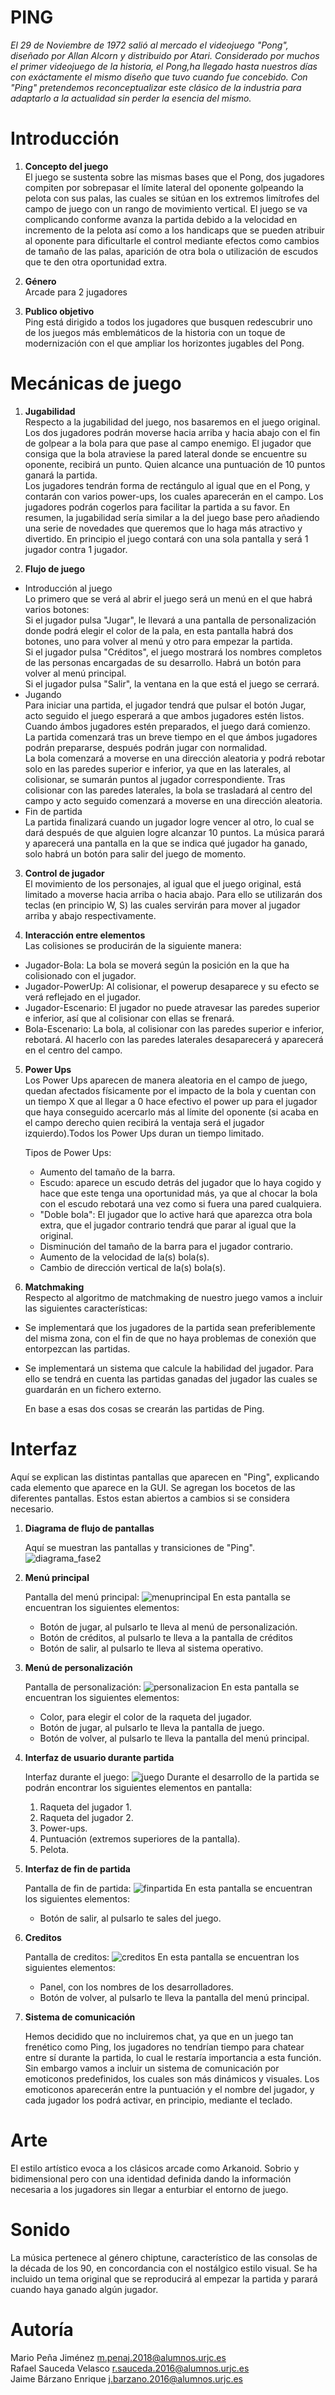 # PING
 *El 29 de Noviembre de 1972 salió al mercado el videojuego "Pong", diseñado por Allan Alcorn y distribuido por Atari. Considerado por muchos el primer videojuego de la historia, el Pong,ha llegado hasta nuestros días con exáctamente el mismo diseño que tuvo cuando fue concebido. Con "Ping" pretendemos reconceptualizar este clásico de la industria para adaptarlo a la actualidad sin perder la esencia del mismo.*
# Introducción

1. **Concepto del juego**  
  El juego se sustenta sobre las mismas bases que el Pong, dos jugadores compiten por sobrepasar el límite lateral del oponente golpeando la pelota con sus palas, las cuales se sitúan en los extremos limítrofes del campo de juego con un rango de movimiento vertical. El juego se va complicando conforme avanza la partida debido a la velocidad en incremento de la pelota así como a los handicaps que se pueden atribuir al oponente para dificultarle el control mediante efectos como cambios de tamaño de las palas, aparición de otra bola o utilización de escudos que te den otra oportunidad extra. 

2. **Género**  
  Arcade para 2 jugadores

3. **Publico objetivo**  
  Ping está dirigido a todos los jugadores que busquen redescubrir uno de los juegos más emblemáticos de la historia con un toque de  modernización con el que ampliar los horizontes jugables del Pong.
  


# Mecánicas de juego

1. **Jugabilidad**  
  Respecto a la jugabilidad del juego, nos basaremos en el juego original. Los dos jugadores podrán moverse hacia arriba y hacia abajo con el fin de golpear a la bola para que pase al campo enemigo. El jugador que consiga que la bola atraviese la pared lateral donde se encuentre su oponente, recibirá un punto. Quien alcance una puntuación de 10 puntos ganará la partida.  
Los jugadores tendrán forma de rectángulo al igual que en el Pong, y contarán con varios power-ups, los cuales aparecerán en el campo. Los jugadores podrán cogerlos para facilitar la partida a su favor. En resumen, la jugabilidad sería similar a la del juego base pero añadiendo una serie de novedades que queremos que lo haga más atractivo y divertido. En principio el juego contará con una sola pantalla y será 1 jugador contra 1 jugador.  

2. **Flujo de juego**  
  * Introducción al juego  
       Lo primero que se verá al abrir el juego será un menú en el que habrá varios botones:  
     Si el jugador pulsa "Jugar", le llevará a una pantalla de personalización donde podrá elegir el color de la pala, en esta pantalla      habrá dos botones, uno para volver al menú y otro para empezar la partida.  
     Si el jugador pulsa "Créditos", el juego mostrará los nombres completos de las personas encargadas de su desarrollo. Habrá un botón      para volver al menú principal.  
     Si el jugador pulsa "Salir", la ventana en la que está el juego se cerrará.  
  * Jugando  
       Para iniciar una partida, el jugador tendrá que pulsar el botón Jugar, acto seguido el juego esperará a que ambos jugadores estén      listos. Cuando ámbos jugadores estén preparados, el juego dará comienzo.  
     La partida comenzará tras un breve tiempo en el que ámbos jugadores podrán prepararse, después podrán jugar con normalidad.  
     La bola comenzará a moverse en una dirección aleatoria y podrá rebotar solo en las paredes superior e inferior, ya que en las            laterales, al colisionar, se sumarán puntos al jugador correspondiente. Tras colisionar con las paredes laterales, la bola se            trasladará al centro del campo y acto seguido comenzará a moverse en una dirección aleatoria.  
  * Fin de partida  
       La partida finalizará cuando un jugador logre vencer al otro, lo cual se dará después de que alguien logre alcanzar 10 puntos. La        música parará y aparecerá una pantalla en la que se indica qué jugador ha ganado, solo habrá un botón para salir del juego de            momento.  

3. **Control de jugador**  
  El movimiento de los personajes, al igual que el juego original, está limitado a moverse hacia arriba o hacia abajo. Para ello se utilizarán dos teclas (en principio W, S) las cuales servirán para mover al jugador arriba y abajo respectivamente.  

4. **Interacción entre elementos**  
  Las colisiones se producirán de la siguiente manera:  
 * Jugador-Bola: La bola se moverá según la posición en la que ha colisionado con el jugador.  
 * Jugador-PowerUp: Al colisionar, el powerup desaparece y su efecto se verá reflejado en el jugador.  
 * Jugador-Escenario: El jugador no puede atravesar las paredes superior e inferior, así que al colisionar con ellas se frenará.  
 * Bola-Escenario: La bola, al colisionar con las paredes superior e inferior, rebotará. Al hacerlo con las paredes laterales               desaparecerá y aparecerá en el centro del campo.  
5. **Power Ups**  
Los Power Ups aparecen de manera aleatoria en el campo de juego, quedan afectados físicamente por el impacto de la bola y cuentan con un tiempo X que al llegar a 0 hace efectivo el power up para el jugador que haya conseguido acercarlo más al límite del oponente (si acaba en el campo derecho quien recibirá la ventaja será el jugador izquierdo).Todos los Power Ups duran un tiempo limitado.  

   Tipos de Power Ups:

   * Aumento del tamaño de la barra.
   * Escudo: aparece un escudo detrás del jugador que lo haya cogido y hace que este tenga una oportunidad más, ya que al chocar la bola    con el escudo rebotará una vez como si fuera una pared cualquiera.
   * "Doble bola": El jugador que lo active hará que aparezca otra bola extra, que el jugador contrario tendrá que parar al igual que la    original.
   * Disminución del tamaño de la barra para el jugador contrario.
   * Aumento de la velocidad de la(s) bola(s).
   * Cambio de dirección vertical de la(s) bola(s).
  
6. **Matchmaking**  
   Respecto al algoritmo de matchmaking de nuestro juego vamos a incluir las siguientes características:
 * Se implementará que los jugadores de la partida sean preferiblemente del misma zona, con el fin de que no haya problemas de conexión    que entorpezcan las partidas.
 * Se implementará un sistema que calcule la habilidad del jugador. Para ello se tendrá en cuenta las partidas ganadas del jugador las      cuales se guardarán en un fichero externo.  
 
   En base a esas dos cosas se crearán las partidas de Ping.


# Interfaz
  Aquí se explican las distintas pantallas que aparecen en "Ping", explicando cada elemento que aparece en la GUI. Se agregan los bocetos de las diferentes pantallas. Estos estan abiertos a cambios si se considera necesario.
1. **Diagrama de flujo de pantallas**

      Aquí se muestran las pantallas y transiciones de "Ping".
![diagrama_fase2](https://user-images.githubusercontent.com/43405665/47620693-57cda780-daed-11e8-9cef-e1a509ef86d7.png)

2. **Menú principal**

   Pantalla del menú principal:
   ![menuprincipal](https://user-images.githubusercontent.com/43405665/48983421-e0406780-f0ee-11e8-86c9-2488be9c9767.png)
   En esta pantalla se encuentran los siguientes elementos:
    * Botón de jugar, al pulsarlo te lleva al menú de personalización.
    * Botón de créditos, al pulsarlo te lleva a la pantalla de créditos
    * Botón de salir, al pulsarlo te lleva al sistema operativo.
  
3. **Menú de personalización**

   Pantalla de personalización:
   ![personalizacion](https://user-images.githubusercontent.com/43405665/48983459-72487000-f0ef-11e8-9599-4669342e9b09.png)
   En esta pantalla se encuentran los siguientes elementos:
    * Color, para elegir el color de la raqueta del jugador.
    * Botón de jugar, al pulsarlo te lleva la pantalla de juego.
    * Botón de volver, al pulsarlo te lleva la pantalla del menú principal.
    
4. **Interfaz de usuario durante partida**

   Interfaz durante el juego:
   ![juego](https://user-images.githubusercontent.com/43405665/48983483-da975180-f0ef-11e8-9b10-9b0a828aa30b.png)
   Durante el desarrollo de la partida se podrán encontrar los siguientes elementos en pantalla:
    1. Raqueta del jugador 1.
    2. Raqueta del jugador 2.
    3. Power-ups.
    4. Puntuación (extremos superiores de la pantalla).
    5. Pelota.


5. **Interfaz de fin de partida**

   Pantalla de fin de partida:
   ![finpartida](https://user-images.githubusercontent.com/43405665/48983480-c5babe00-f0ef-11e8-836a-62d2250bf8d6.png)
   En esta pantalla se encuentran los siguientes elementos:
    * Botón de salir, al pulsarlo te sales del juego.
6. **Creditos**

   Pantalla de creditos:
   ![creditos](https://user-images.githubusercontent.com/43405665/48983469-93a95c00-f0ef-11e8-9096-e3a932aa0928.png)
   En esta pantalla se encuentran los siguientes elementos:
    * Panel, con los nombres de los desarrolladores.
    * Botón de volver, al pulsarlo te lleva la pantalla del menú principal.

6. **Sistema de comunicación**

   Hemos decidido que no incluiremos chat, ya que en un juego tan frenético como Ping, los jugadores no tendrían tiempo para chatear        entre sí durante la partida, lo cual le restaría importancia a esta función. Sin embargo vamos a incluir un sistema de comunicación      por emoticonos predefinidos, los cuales son más dinámicos y visuales. Los emoticonos aparecerán entre la puntuación y el nombre del      jugador, y cada jugador los podrá activar, en principio, mediante el teclado.

# Arte  
El estilo artístico evoca a los clásicos arcade como Arkanoid. Sobrio y bidimensional pero con una identidad
definida dando la información necesaria a los jugadores sin llegar a enturbiar el entorno de juego. 

# Sonido  
La música pertenece al género chiptune, característico de las consolas de la década de los 90, en concordancia con el nostálgico estilo visual. Se ha incluido un tema original que se reproducirá al empezar la partida y parará cuando haya ganado algún jugador.

# Autoría
Mario Peña Jiménez m.penaj.2018@alumnos.urjc.es  
Rafael Sauceda Velasco  r.sauceda.2016@alumnos.urjc.es  
Jaime Bárzano Enrique j.barzano.2016@alumnos.urjc.es
